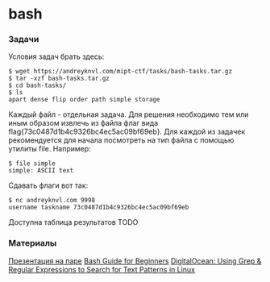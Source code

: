 bash
====

### Задачи

Условия задач брать здесь:
```
$ wget https://andreyknvl.com/mipt-ctf/tasks/bash-tasks.tar.gz
$ tar -xzf bash-tasks.tar.gz
$ cd bash-tasks/
$ ls
apart dense flip order path simple storage
```

Каждый файл - отдельная задача.
Для решения необходимо тем или иным образом извлечь из файла флаг вида flag{73c0487d1b4c9326bc4ec5ac09bf69eb}.
Для каждой из задачек рекомендуется для начала посмотреть на тип файла с помощью утилиты file.
Например:
```
$ file simple
simple: ASCII text
```

Сдавать флаги вот так:
```
$ nc andreyknvl.com 9998
username taskname 73c0487d1b4c9326bc4ec5ac09bf69eb
```

Доступна таблица результатов TODO

### Материалы

[Презентация на паре](01-bash-presentation.pdf)
[Bash Guide for Beginners](http://www.tldp.org/LDP/Bash-Beginners-Guide/html/)
[DigitalOcean: Using Grep & Regular Expressions to Search for Text Patterns in Linux](https://www.digitalocean.com/community/tutorials/using-grep-regular-expressions-to-search-for-text-patterns-in-linux)

